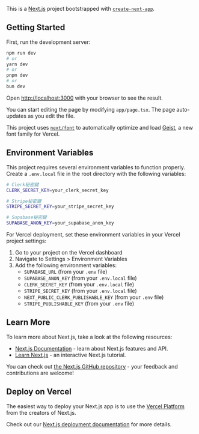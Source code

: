 This is a [Next.js](https://nextjs.org) project bootstrapped with [`create-next-app`](https://nextjs.org/docs/app/api-reference/cli/create-next-app).

## Getting Started

First, run the development server:

```bash
npm run dev
# or
yarn dev
# or
pnpm dev
# or
bun dev
```

Open [http://localhost:3000](http://localhost:3000) with your browser to see the result.

You can start editing the page by modifying `app/page.tsx`. The page auto-updates as you edit the file.

This project uses [`next/font`](https://nextjs.org/docs/app/building-your-application/optimizing/fonts) to automatically optimize and load [Geist](https://vercel.com/font), a new font family for Vercel.

## Environment Variables

This project requires several environment variables to function properly. Create a `.env.local` file in the root directory with the following variables:

```bash
# Clerk秘密鍵
CLERK_SECRET_KEY=your_clerk_secret_key

# Stripe秘密鍵
STRIPE_SECRET_KEY=your_stripe_secret_key

# Supabase秘密鍵
SUPABASE_ANON_KEY=your_supabase_anon_key
```

For Vercel deployment, set these environment variables in your Vercel project settings:

1. Go to your project on the Vercel dashboard
2. Navigate to Settings > Environment Variables
3. Add the following environment variables:
   - `SUPABASE_URL` (from your `.env` file)
   - `SUPABASE_ANON_KEY` (from your `.env.local` file)
   - `CLERK_SECRET_KEY` (from your `.env.local` file)
   - `STRIPE_SECRET_KEY` (from your `.env.local` file)
   - `NEXT_PUBLIC_CLERK_PUBLISHABLE_KEY` (from your `.env` file)
   - `STRIPE_PUBLISHABLE_KEY` (from your `.env` file)

## Learn More

To learn more about Next.js, take a look at the following resources:

- [Next.js Documentation](https://nextjs.org/docs) - learn about Next.js features and API.
- [Learn Next.js](https://nextjs.org/learn) - an interactive Next.js tutorial.

You can check out [the Next.js GitHub repository](https://github.com/vercel/next.js) - your feedback and contributions are welcome!

## Deploy on Vercel

The easiest way to deploy your Next.js app is to use the [Vercel Platform](https://vercel.com/new?utm_medium=default-template&filter=next.js&utm_source=create-next-app&utm_campaign=create-next-app-readme) from the creators of Next.js.

Check out our [Next.js deployment documentation](https://nextjs.org/docs/app/building-your-application/deploying) for more details.
